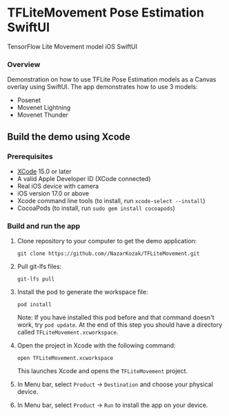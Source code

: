 # TFLiteMovement Pose Estimation SwiftUI
TensorFlow Lite Movement model iOS SwiftUI

### Overview

Demonstration on how to use TFLite Pose Estimation models as a Canvas overlay using SwiftUI.
The app demonstrates how to use 3 models:
* Posenet
* Movenet Lightning
* Movenet Thunder

## Build the demo using Xcode

### Prerequisites

*   [XCode](https://developer.apple.com/xcode/) 15.0 or later
*   A valid Apple Developer ID (XCode connected)
*   Real iOS device with camera
*   iOS version 17.0 or above
*   Xcode command line tools (to install, run `xcode-select --install`)
*   CocoaPods (to install, run `sudo gem install cocoapods`)

### Build and run the app

1.  Clone repository to your computer to get the demo application:

    ```
    git clone https://github.com//NazarKozak/TFLiteMovement.git
    ```

1. Pull git-lfs files:

    ```
    git-lfs pull
    ```

1.  Install the pod to generate the workspace file:

    ```
    pod install
    ```

    Note: If you have installed this pod before and that command doesn't work,
    try `pod update`. At the end of this step you should have a directory called
    `TFLiteMovement.xcworkspace`.

1.  Open the project in Xcode with the following command:

    ```
    open TFLiteMovement.xcworkspace
    ```

    This launches Xcode and opens the `TFLiteMovement` project.

1.  In Menu bar, select `Product` &rarr; `Destination` and choose your physical
    device.

1.  In Menu bar, select `Product` &rarr; `Run` to install the app on your
    device.
